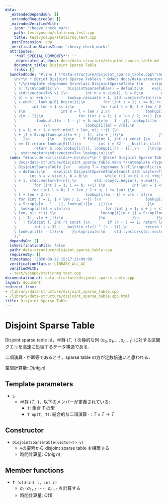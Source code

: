 ```yaml
---
data:
  _extendedDependsOn: []
  _extendedRequiredBy: []
  _extendedVerifiedWith:
  - icon: ':heavy_check_mark:'
    path: test/yosupo/staticrmq.test.cpp
    title: test/yosupo/staticrmq.test.cpp
  _pathExtension: cpp
  _verificationStatusIcon: ':heavy_check_mark:'
  attributes:
    '*NOT_SPECIAL_COMMENTS*': ''
    _deprecated_at_docs: docs/data-structure/disjoint_sparse_table.md
    document_title: Disjoint Sparse Table
    links: []
  bundledCode: "#line 1 \"data-structure/disjoint_sparse_table.cpp\"\n#include <bits/stdc++.h>\n\
    \n/*\n * @brief Disjoint Sparse Table\n * @docs docs/data-structure/disjoint_sparse_table.md\n\
    \ */\ntemplate <typename S>\nclass DisjointSparseTable {\n    using T = typename\
    \ S::T;\n\npublic:\n    DisjointSparseTable() = default;\n    explicit DisjointSparseTable(const\
    \ std::vector<T>& v) {\n        int n = v.size(), b = 0;\n        while ((1 <<\
    \ b) < n) ++b;\n        lookup.resize(b + 1, std::vector<T>(n));\n        std::copy(v.begin(),\
    \ v.end(), lookup[0].begin());\n        for (int i = 1; i <= b; ++i) {\n     \
    \       int len = 1 << i;\n            for (int l = 0; l + len / 2 < n; l += len)\
    \ {\n                int m = l + len / 2;\n                lookup[i][m - 1] =\
    \ v[m - 1];\n                for (int j = 1; j < len / 2; ++j) {\n           \
    \         lookup[i][m - 1 - j] = S::op(v[m - 1 - j], lookup[i][m - j]);\n    \
    \            }\n                lookup[i][m] = v[m];\n                for (int\
    \ j = 1; m + j < std::min(l + len, n); ++j) {\n                    lookup[i][m\
    \ + j] = S::op(lookup[i][m + j - 1], v[m + j]);\n                }\n         \
    \   }\n        }\n    }\n\n    T fold(int l, int r) const {\n        if (r - l\
    \ == 1) return lookup[0][l];\n        int i = 32 - __builtin_clz(l ^ (r - 1));\n\
    \        return S::op(lookup[i][l], lookup[i][r - 1]);\n    }\n\nprivate:\n  \
    \  std::vector<std::vector<T>> lookup;\n};\n"
  code: "#include <bits/stdc++.h>\n\n/*\n * @brief Disjoint Sparse Table\n * @docs\
    \ docs/data-structure/disjoint_sparse_table.md\n */\ntemplate <typename S>\nclass\
    \ DisjointSparseTable {\n    using T = typename S::T;\n\npublic:\n    DisjointSparseTable()\
    \ = default;\n    explicit DisjointSparseTable(const std::vector<T>& v) {\n  \
    \      int n = v.size(), b = 0;\n        while ((1 << b) < n) ++b;\n        lookup.resize(b\
    \ + 1, std::vector<T>(n));\n        std::copy(v.begin(), v.end(), lookup[0].begin());\n\
    \        for (int i = 1; i <= b; ++i) {\n            int len = 1 << i;\n     \
    \       for (int l = 0; l + len / 2 < n; l += len) {\n                int m =\
    \ l + len / 2;\n                lookup[i][m - 1] = v[m - 1];\n               \
    \ for (int j = 1; j < len / 2; ++j) {\n                    lookup[i][m - 1 - j]\
    \ = S::op(v[m - 1 - j], lookup[i][m - j]);\n                }\n              \
    \  lookup[i][m] = v[m];\n                for (int j = 1; m + j < std::min(l +\
    \ len, n); ++j) {\n                    lookup[i][m + j] = S::op(lookup[i][m +\
    \ j - 1], v[m + j]);\n                }\n            }\n        }\n    }\n\n \
    \   T fold(int l, int r) const {\n        if (r - l == 1) return lookup[0][l];\n\
    \        int i = 32 - __builtin_clz(l ^ (r - 1));\n        return S::op(lookup[i][l],\
    \ lookup[i][r - 1]);\n    }\n\nprivate:\n    std::vector<std::vector<T>> lookup;\n\
    };"
  dependsOn: []
  isVerificationFile: false
  path: data-structure/disjoint_sparse_table.cpp
  requiredBy: []
  timestamp: '2020-09-22 15:17:21+09:00'
  verificationStatus: LIBRARY_ALL_AC
  verifiedWith:
  - test/yosupo/staticrmq.test.cpp
documentation_of: data-structure/disjoint_sparse_table.cpp
layout: document
redirect_from:
- /library/data-structure/disjoint_sparse_table.cpp
- /library/data-structure/disjoint_sparse_table.cpp.html
title: Disjoint Sparse Table
---
```

# Disjoint Sparse Table

Disjoint sparse table は，半群 $(T, \cdot)$ の静的な列 $(a_0, a_1, \dots, a_{n-1})$ に対する区間クエリを高速に処理するデータ構造である．

二項演算 $\cdot$ が冪等であるとき，sparse table の方が定数倍速いと思われる．

空間計算量: $O(n \lg n)$

## Template parameters

- `S`
    - 半群 $(T, \cdot)$．以下のメンバーが定義されている:
        - `T`: 集合 $T$ の型
        - `T op(T, T)`: 結合的な二項演算 $\cdot: T \times T \rightarrow T$

## Constructor

- `DisjointSparseTable(vector<T> v)`
    - `v`の要素から disjoint sparse table を構築する
    - 時間計算量: $O(n \lg n)$

## Member functions

- `T fold(int l, int r)`
    - $a_l \cdot a_{l+1} \cdot \cdots \cdot a_{r-1}$ を計算する
    - 時間計算量: $O(1)$